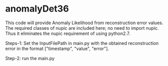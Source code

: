 # anomalyDet36
This code will provide Anomaly Likelihood from reconstruction error values. The required classes of nupic are included here; no need to import nupic. Thus it eliminates the nupic requirement of using python2.7. 


Steps-1: Set the InputFilePath in main.py with the obtained reconstruction error in the format ["timestamp", "value", "error"].  

Step-2: run the main.py 

